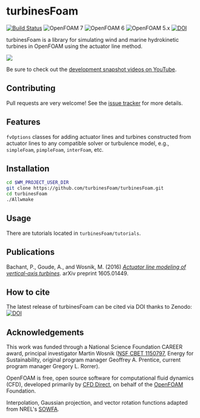 turbinesFoam
============

[![Build Status](https://travis-ci.org/turbinesFoam/turbinesFoam.svg?branch=master)](https://travis-ci.org/turbinesFoam/turbinesFoam)
![OpenFOAM 7](https://img.shields.io/badge/OpenFOAM-6-brightgreen.svg)
![OpenFOAM 6](https://img.shields.io/badge/OpenFOAM-6-brightgreen.svg)
![OpenFOAM 5.x](https://img.shields.io/badge/OpenFOAM-5.x-brightgreen.svg)
[![DOI](https://zenodo.org/badge/4234/turbinesFoam/turbinesFoam.svg)](https://zenodo.org/badge/latestdoi/4234/turbinesFoam/turbinesFoam)

turbinesFoam is a library for simulating wind and marine hydrokinetic turbines
in OpenFOAM using the actuator line method.

[![](https://cloud.githubusercontent.com/assets/4604869/10141523/f2e3ad9a-65da-11e5-971c-b736abd30c3b.png)](https://www.youtube.com/watch?v=THZvV4R1vow)

Be sure to check out the
[development snapshot videos on YouTube](https://www.youtube.com/playlist?list=PLOlLyh5gytG8n8D3V1lDeZ3e9fJf9ux-e).


Contributing
------------

Pull requests are very welcome!
See the [issue tracker](https://github.com/petebachant/turbinesFoam/issues)
for more details.


Features
--------

`fvOptions` classes for adding actuator lines and turbines constructed from
actuator lines to any compatible solver or turbulence model, e.g.,
`simpleFoam`, `pimpleFoam`, `interFoam`, etc.


Installation
------------

```bash
cd $WM_PROJECT_USER_DIR
git clone https://github.com/turbinesFoam/turbinesFoam.git
cd turbinesFoam
./Allwmake
```


Usage
-----

There are tutorials located in `turbinesFoam/tutorials`.


Publications
------------

Bachant, P., Goude, A., and Wosnik, M. (2016) [_Actuator line modeling of vertical-axis turbines_](https://arxiv.org/abs/1605.01449). arXiv preprint 1605.01449.


How to cite
-----------

The latest release of turbinesFoam can be cited via DOI thanks to Zenodo: [![DOI](https://zenodo.org/badge/4234/turbinesFoam/turbinesFoam.svg)](https://zenodo.org/badge/latestdoi/4234/turbinesFoam/turbinesFoam)


Acknowledgements
----------------

This work was funded through a National Science Foundation CAREER award,
principal investigator Martin Wosnik ([NSF CBET
1150797](http://www.nsf.gov/awardsearch/showAward?AWD_ID=1150797), Energy for
Sustainability, original program manager Geoffrey A. Prentice, current program
manager Gregory L. Rorrer).

OpenFOAM is free, open source software for computational fluid dynamics (CFD),
developed primarily by [CFD Direct](http://cfd.direct), on behalf of the
[OpenFOAM](http://openfoam.org) Foundation.

Interpolation, Gaussian projection, and vector rotation functions adapted from
NREL's [SOWFA](https://github.com/NREL/SOWFA).
